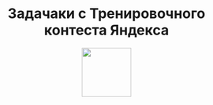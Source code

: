 <div id="header" align="center">
<h1>
Задачаки с Тренировочного контеста Яндекса

</h1>
</div>

<div id="header" align="center">
  <img src="https://media.giphy.com/media/KAq5w47R9rmTuvWOWa/giphy.gif" width="100">
</div>
<div id="header" align="center">
<h2>

</h2>
</div>

<div id="header" align="center">

</div>
